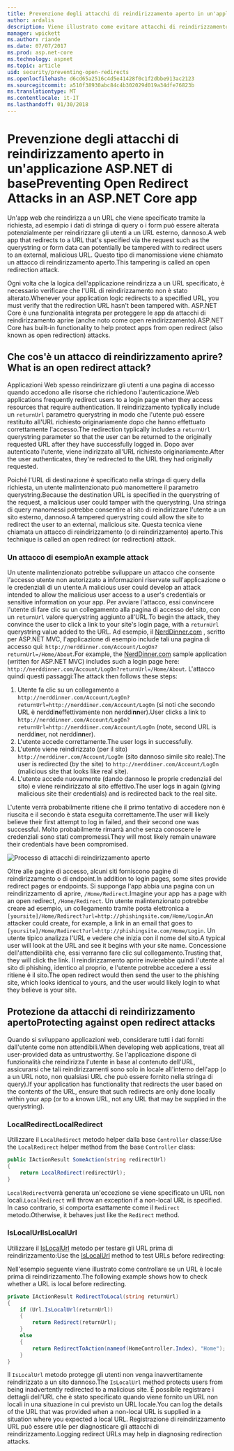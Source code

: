 ```yaml
---
title: Prevenzione degli attacchi di reindirizzamento aperto in un'applicazione ASP.NET di base
author: ardalis
description: Viene illustrato come evitare attacchi di reindirizzamento aprire un'applicazione ASP.NET di base
manager: wpickett
ms.author: riande
ms.date: 07/07/2017
ms.prod: asp.net-core
ms.technology: aspnet
ms.topic: article
uid: security/preventing-open-redirects
ms.openlocfilehash: d6cd65a2516c4d5e41428f0c1f2dbbe913ac2123
ms.sourcegitcommit: a510f38930abc84c4b302029d019a34dfe76823b
ms.translationtype: MT
ms.contentlocale: it-IT
ms.lasthandoff: 01/30/2018
---
```

# <a name="preventing-open-redirect-attacks-in-an-aspnet-core-app"></a><span data-ttu-id="57265-103">Prevenzione degli attacchi di reindirizzamento aperto in un'applicazione ASP.NET di base</span><span class="sxs-lookup"><span data-stu-id="57265-103">Preventing Open Redirect Attacks in an ASP.NET Core app</span></span>

<span data-ttu-id="57265-104">Un'app web che reindirizza a un URL che viene specificato tramite la richiesta, ad esempio i dati di stringa di query o i form può essere alterata potenzialmente per reindirizzare gli utenti a un URL esterno, dannoso.</span><span class="sxs-lookup"><span data-stu-id="57265-104">A web app that redirects to a URL that's specified via the request such as the querystring or form data can potentially be tampered with to redirect users to an external, malicious URL.</span></span> <span data-ttu-id="57265-105">Questo tipo di manomissione viene chiamato un attacco di reindirizzamento aperto.</span><span class="sxs-lookup"><span data-stu-id="57265-105">This tampering is called an open redirection attack.</span></span>

<span data-ttu-id="57265-106">Ogni volta che la logica dell'applicazione reindirizza a un URL specificato, è necessario verificare che l'URL di reindirizzamento non è stato alterato.</span><span class="sxs-lookup"><span data-stu-id="57265-106">Whenever your application logic redirects to a specified URL, you must verify that the redirection URL hasn't been tampered with.</span></span> <span data-ttu-id="57265-107">ASP.NET Core è una funzionalità integrata per proteggere le app da attacchi di reindirizzamento aprire (anche noto come open reindirizzamento).</span><span class="sxs-lookup"><span data-stu-id="57265-107">ASP.NET Core has built-in functionality to help protect apps from open redirect (also known as open redirection) attacks.</span></span>

## <a name="what-is-an-open-redirect-attack"></a><span data-ttu-id="57265-108">Che cos'è un attacco di reindirizzamento aprire?</span><span class="sxs-lookup"><span data-stu-id="57265-108">What is an open redirect attack?</span></span>

<span data-ttu-id="57265-109">Applicazioni Web spesso reindirizzare gli utenti a una pagina di accesso quando accedono alle risorse che richiedono l'autenticazione.</span><span class="sxs-lookup"><span data-stu-id="57265-109">Web applications frequently redirect users to a login page when they access resources that require authentication.</span></span> <span data-ttu-id="57265-110">Il reindirizzamento typlically include un `returnUrl` parametro querystring in modo che l'utente può essere restituito all'URL richiesto originariamente dopo che hanno effettuato correttamente l'accesso.</span><span class="sxs-lookup"><span data-stu-id="57265-110">The redirection typlically includes a `returnUrl` querystring parameter so that the user can be returned to the originally requested URL after they have successfully logged in.</span></span> <span data-ttu-id="57265-111">Dopo aver autenticato l'utente, viene indirizzato all'URL richiesto originariamente.</span><span class="sxs-lookup"><span data-stu-id="57265-111">After the user authenticates, they're redirected to the URL they had originally requested.</span></span>

<span data-ttu-id="57265-112">Poiché l'URL di destinazione è specificato nella stringa di query della richiesta, un utente malintenzionato può manomettere il parametro querystring.</span><span class="sxs-lookup"><span data-stu-id="57265-112">Because the destination URL is specified in the querystring of the request, a malicious user could tamper with the querystring.</span></span> <span data-ttu-id="57265-113">Una stringa di query manomessi potrebbe consentire al sito di reindirizzare l'utente a un sito esterno, dannoso.</span><span class="sxs-lookup"><span data-stu-id="57265-113">A tampered querystring could allow the site to redirect the user to an external, malicious site.</span></span> <span data-ttu-id="57265-114">Questa tecnica viene chiamata un attacco di reindirizzamento (o di reindirizzamento) aperto.</span><span class="sxs-lookup"><span data-stu-id="57265-114">This technique is called an open redirect (or redirection) attack.</span></span>

### <a name="an-example-attack"></a><span data-ttu-id="57265-115">Un attacco di esempio</span><span class="sxs-lookup"><span data-stu-id="57265-115">An example attack</span></span>

<span data-ttu-id="57265-116">Un utente malintenzionato potrebbe sviluppare un attacco che consente l'accesso utente non autorizzato a informazioni riservate sull'applicazione o le credenziali di un utente.</span><span class="sxs-lookup"><span data-stu-id="57265-116">A malicious user could develop an attack intended to allow the malicious user access to a user's credentials or sensitive information on your app.</span></span> <span data-ttu-id="57265-117">Per avviare l'attacco, essi convincere l'utente di fare clic su un collegamento alla pagina di accesso del sito, con un `returnUrl` valore querystring aggiunto all'URL.</span><span class="sxs-lookup"><span data-stu-id="57265-117">To begin the attack, they convince the user to click a link to your site's login page, with a `returnUrl` querystring value added to the URL.</span></span> <span data-ttu-id="57265-118">Ad esempio, il [NerdDinner.com](http://nerddinner.com) , scritto per ASP.NET MVC, l'applicazione di esempio include tali una pagina di accesso qui: ``http://nerddinner.com/Account/LogOn?returnUrl=/Home/About``.</span><span class="sxs-lookup"><span data-stu-id="57265-118">For example, the [NerdDinner.com](http://nerddinner.com) sample application (written for ASP.NET MVC) includes such a login page here: ``http://nerddinner.com/Account/LogOn?returnUrl=/Home/About``.</span></span> <span data-ttu-id="57265-119">L'attacco quindi questi passaggi:</span><span class="sxs-lookup"><span data-stu-id="57265-119">The attack then follows these steps:</span></span>

1. <span data-ttu-id="57265-120">Utente fa clic su un collegamento a ``http://nerddinner.com/Account/LogOn?returnUrl=http://nerddiner.com/Account/LogOn`` (si noti che secondo URL è nerddi**n**effettivamente non nerddi**nn**er).</span><span class="sxs-lookup"><span data-stu-id="57265-120">User clicks a link to ``http://nerddinner.com/Account/LogOn?returnUrl=http://nerddiner.com/Account/LogOn`` (note, second URL is nerddi**n**er, not nerddi**nn**er).</span></span>
2. <span data-ttu-id="57265-121">L'utente accede correttamente.</span><span class="sxs-lookup"><span data-stu-id="57265-121">The user logs in successfully.</span></span>
3. <span data-ttu-id="57265-122">L'utente viene reindirizzato (per il sito) ``http://nerddiner.com/Account/LogOn`` (sito dannoso simile sito reale).</span><span class="sxs-lookup"><span data-stu-id="57265-122">The user is redirected (by the site) to ``http://nerddiner.com/Account/LogOn`` (malicious site that looks like real site).</span></span>
4. <span data-ttu-id="57265-123">L'utente accede nuovamente (dando dannoso le proprie credenziali del sito) e viene reindirizzato al sito effettivo.</span><span class="sxs-lookup"><span data-stu-id="57265-123">The user logs in again (giving malicious site their credentials) and is redirected back to the real site.</span></span>

<span data-ttu-id="57265-124">L'utente verrà probabilmente ritiene che il primo tentativo di accedere non è riuscita e il secondo è stata eseguita correttamente.</span><span class="sxs-lookup"><span data-stu-id="57265-124">The user will likely believe their first attempt to log in failed, and their second one was successful.</span></span> <span data-ttu-id="57265-125">Molto probabilmente rimarrà anche senza conoscere le credenziali sono stati compromessi.</span><span class="sxs-lookup"><span data-stu-id="57265-125">They will most likely remain unaware their credentials have been compromised.</span></span>

![Processo di attacchi di reindirizzamento aperto](preventing-open-redirects/_static/open-redirection-attack-process.png)

<span data-ttu-id="57265-127">Oltre alle pagine di accesso, alcuni siti forniscono pagine di reindirizzamento o di endpoint.</span><span class="sxs-lookup"><span data-stu-id="57265-127">In addition to login pages, some sites provide redirect pages or endpoints.</span></span> <span data-ttu-id="57265-128">Si supponga l'app abbia una pagina con un reindirizzamento di aprire, ``/Home/Redirect``.</span><span class="sxs-lookup"><span data-stu-id="57265-128">Imagine your app has a page with an open redirect, ``/Home/Redirect``.</span></span> <span data-ttu-id="57265-129">Un utente malintenzionato potrebbe creare ad esempio, un collegamento tramite posta elettronica a ``[yoursite]/Home/Redirect?url=http://phishingsite.com/Home/Login``.</span><span class="sxs-lookup"><span data-stu-id="57265-129">An attacker could create, for example, a link in an email that goes to ``[yoursite]/Home/Redirect?url=http://phishingsite.com/Home/Login``.</span></span> <span data-ttu-id="57265-130">Un utente tipico analizza l'URL e vedere che inizia con il nome del sito.</span><span class="sxs-lookup"><span data-stu-id="57265-130">A typical user will look at the URL and see it begins with your site name.</span></span> <span data-ttu-id="57265-131">Concessione dell'attendibilità che, essi verranno fare clic sul collegamento.</span><span class="sxs-lookup"><span data-stu-id="57265-131">Trusting that, they will click the link.</span></span> <span data-ttu-id="57265-132">Il reindirizzamento aprire invierebbe quindi l'utente al sito di phishing, identico al proprio, e l'utente potrebbe accedere a essi ritiene è il sito.</span><span class="sxs-lookup"><span data-stu-id="57265-132">The open redirect would then send the user to the phishing site, which looks identical to yours, and the user would likely login to what they believe is your site.</span></span>

## <a name="protecting-against-open-redirect-attacks"></a><span data-ttu-id="57265-133">Protezione da attacchi di reindirizzamento aperto</span><span class="sxs-lookup"><span data-stu-id="57265-133">Protecting against open redirect attacks</span></span>

<span data-ttu-id="57265-134">Quando si sviluppano applicazioni web, considerare tutti i dati forniti dall'utente come non attendibili.</span><span class="sxs-lookup"><span data-stu-id="57265-134">When developing web applications, treat all user-provided data as untrustworthy.</span></span> <span data-ttu-id="57265-135">Se l'applicazione dispone di funzionalità che reindirizza l'utente in base al contenuto dell'URL, assicurarsi che tali reindirizzamenti sono solo in locale all'interno dell'app (o a un URL noto, non qualsiasi URL che può essere fornito nella stringa di query).</span><span class="sxs-lookup"><span data-stu-id="57265-135">If your application has functionality that redirects the user based on the contents of the URL,  ensure that such redirects are only done locally within your app (or to a known URL, not any URL that may be supplied in the querystring).</span></span>

### <a name="localredirect"></a><span data-ttu-id="57265-136">LocalRedirect</span><span class="sxs-lookup"><span data-stu-id="57265-136">LocalRedirect</span></span>

<span data-ttu-id="57265-137">Utilizzare il ``LocalRedirect`` metodo helper dalla base `Controller` classe:</span><span class="sxs-lookup"><span data-stu-id="57265-137">Use the ``LocalRedirect`` helper method from the base `Controller` class:</span></span>

```csharp
public IActionResult SomeAction(string redirectUrl)
{
    return LocalRedirect(redirectUrl);
}
```

<span data-ttu-id="57265-138">``LocalRedirect``verrà generata un'eccezione se viene specificato un URL non locali.</span><span class="sxs-lookup"><span data-stu-id="57265-138">``LocalRedirect`` will throw an exception if a non-local URL is specified.</span></span> <span data-ttu-id="57265-139">In caso contrario, si comporta esattamente come il ``Redirect`` metodo.</span><span class="sxs-lookup"><span data-stu-id="57265-139">Otherwise, it behaves just like the ``Redirect`` method.</span></span>

### <a name="islocalurl"></a><span data-ttu-id="57265-140">IsLocalUrl</span><span class="sxs-lookup"><span data-stu-id="57265-140">IsLocalUrl</span></span>

<span data-ttu-id="57265-141">Utilizzare il [IsLocalUrl](https://docs.microsoft.com/aspnet/core/api/microsoft.aspnetcore.mvc.iurlhelper#Microsoft_AspNetCore_Mvc_IUrlHelper_IsLocalUrl_System_String_) metodo per testare gli URL prima di reindirizzamento:</span><span class="sxs-lookup"><span data-stu-id="57265-141">Use the [IsLocalUrl](https://docs.microsoft.com/aspnet/core/api/microsoft.aspnetcore.mvc.iurlhelper#Microsoft_AspNetCore_Mvc_IUrlHelper_IsLocalUrl_System_String_) method to test URLs before redirecting:</span></span>

<span data-ttu-id="57265-142">Nell'esempio seguente viene illustrato come controllare se un URL è locale prima di reindirizzamento.</span><span class="sxs-lookup"><span data-stu-id="57265-142">The following example shows how to check whether a URL is local before redirecting.</span></span>

```csharp
private IActionResult RedirectToLocal(string returnUrl)
{
    if (Url.IsLocalUrl(returnUrl))
    {
        return Redirect(returnUrl);
    }
    else
    {
        return RedirectToAction(nameof(HomeController.Index), "Home");
    }
}
```

<span data-ttu-id="57265-143">Il `IsLocalUrl` metodo protegge gli utenti non venga inavvertitamente reindirizzato a un sito dannoso.</span><span class="sxs-lookup"><span data-stu-id="57265-143">The `IsLocalUrl` method protects users from being inadvertently redirected to a malicious site.</span></span> <span data-ttu-id="57265-144">È possibile registrare i dettagli dell'URL che è stato specificato quando viene fornito un URL non locali in una situazione in cui previsto un URL locale.</span><span class="sxs-lookup"><span data-stu-id="57265-144">You can log the details of the URL that was provided when a non-local URL is supplied in a situation where you expected a local URL.</span></span> <span data-ttu-id="57265-145">Registrazione di reindirizzamento URL può essere utile per diagnosticare gli attacchi di reindirizzamento.</span><span class="sxs-lookup"><span data-stu-id="57265-145">Logging redirect URLs may help in diagnosing redirection attacks.</span></span>
